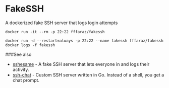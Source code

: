 # FakeSSH
A dockerized fake SSH server that logs login attempts

```
docker run -it --rm -p 22:22 fffaraz/fakessh
```

```
docker run -d --restart=always -p 22:22 --name fakessh fffaraz/fakessh
docker logs -f fakessh
```

###See also

* [sshesame](https://github.com/jaksi/sshesame) - A fake SSH server that lets everyone in and logs their activity.
* [ssh-chat](https://github.com/shazow/ssh-chat) - Custom SSH server written in Go. Instead of a shell, you get a chat prompt.
